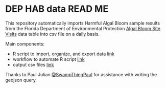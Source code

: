 # DEP HAB data READ ME
This repository automatically imports Harmful Algal Bloom sample results from the Florida Department of Environmental Protection [Algal Bloom Site Visits](https://geodata.dep.state.fl.us/datasets/FDEP::florida-algal-bloom-site-visits-1/about) data table into csv file on a daily basis.

Main components:
- R script to import, organize, and export data [link](/R/DEP_HAB_script_git.R)
- workflow to automate R script [link](.github/workflows/automate_cript_using_renv.yml)
- output csv files [link](/data/)

Thanks to Paul Julian [@SwampThingPaul](https://github.com/SwampThingPaul) for assistance with writing the geojson query.
